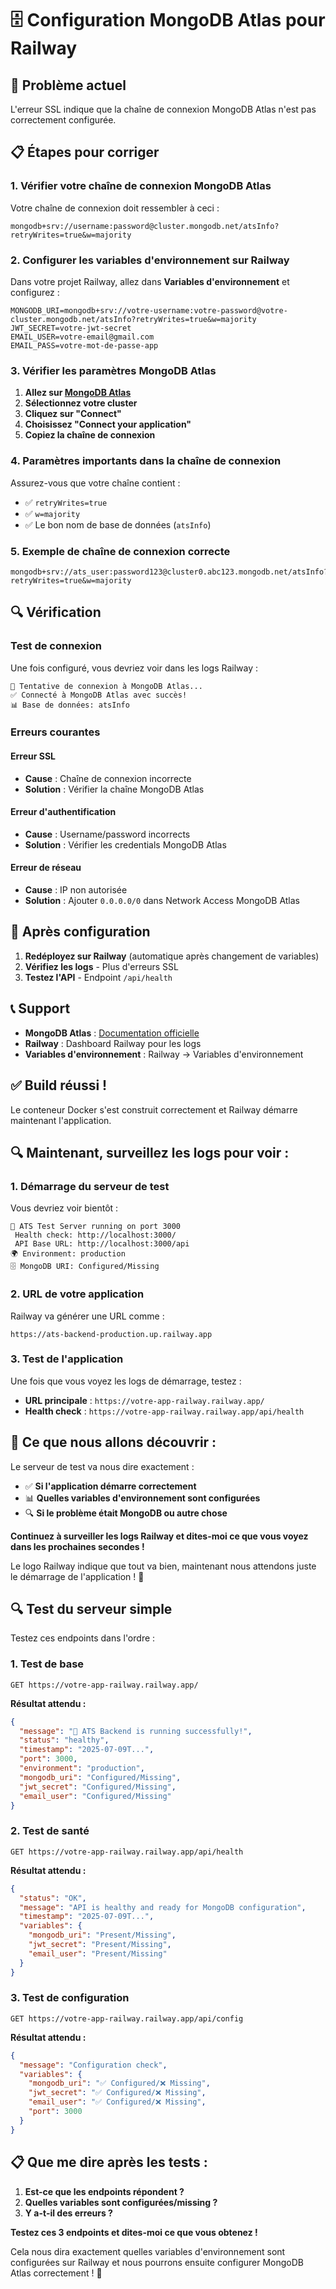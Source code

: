 # 🗄️ Configuration MongoDB Atlas pour Railway

## 🔧 Problème actuel
L'erreur SSL indique que la chaîne de connexion MongoDB Atlas n'est pas correctement configurée.

## 📋 Étapes pour corriger

### 1. **Vérifier votre chaîne de connexion MongoDB Atlas**

Votre chaîne de connexion doit ressembler à ceci :
```
mongodb+srv://username:password@cluster.mongodb.net/atsInfo?retryWrites=true&w=majority
```

### 2. **Configurer les variables d'environnement sur Railway**

Dans votre projet Railway, allez dans **Variables d'environnement** et configurez :

```env
MONGODB_URI=mongodb+srv://votre-username:votre-password@votre-cluster.mongodb.net/atsInfo?retryWrites=true&w=majority
JWT_SECRET=votre-jwt-secret
EMAIL_USER=votre-email@gmail.com
EMAIL_PASS=votre-mot-de-passe-app
```

### 3. **Vérifier les paramètres MongoDB Atlas**

1. **Allez sur [MongoDB Atlas](https://cloud.mongodb.com)**
2. **Sélectionnez votre cluster**
3. **Cliquez sur "Connect"**
4. **Choisissez "Connect your application"**
5. **Copiez la chaîne de connexion**

### 4. **Paramètres importants dans la chaîne de connexion**

Assurez-vous que votre chaîne contient :
- ✅ `retryWrites=true`
- ✅ `w=majority`
- ✅ Le bon nom de base de données (`atsInfo`)

### 5. **Exemple de chaîne de connexion correcte**

```
mongodb+srv://ats_user:password123@cluster0.abc123.mongodb.net/atsInfo?retryWrites=true&w=majority
```

## 🔍 Vérification

### Test de connexion
Une fois configuré, vous devriez voir dans les logs Railway :
```
🔄 Tentative de connexion à MongoDB Atlas...
✅ Connecté à MongoDB Atlas avec succès!
📊 Base de données: atsInfo
```

### Erreurs courantes

#### Erreur SSL
- **Cause** : Chaîne de connexion incorrecte
- **Solution** : Vérifier la chaîne MongoDB Atlas

#### Erreur d'authentification
- **Cause** : Username/password incorrects
- **Solution** : Vérifier les credentials MongoDB Atlas

#### Erreur de réseau
- **Cause** : IP non autorisée
- **Solution** : Ajouter `0.0.0.0/0` dans Network Access MongoDB Atlas

## 🚀 Après configuration

1. **Redéployez sur Railway** (automatique après changement de variables)
2. **Vérifiez les logs** - Plus d'erreurs SSL
3. **Testez l'API** - Endpoint `/api/health`

## 📞 Support

- **MongoDB Atlas** : [Documentation officielle](https://docs.atlas.mongodb.com/)
- **Railway** : Dashboard Railway pour les logs
- **Variables d'environnement** : Railway → Variables d'environnement 

## ✅ **Build réussi !**

Le conteneur Docker s'est construit correctement et Railway démarre maintenant l'application.

## 🔍 **Maintenant, surveillez les logs pour voir :**

### **1. Démarrage du serveur de test**
Vous devriez voir bientôt :
```
🚀 ATS Test Server running on port 3000
 Health check: http://localhost:3000/
 API Base URL: http://localhost:3000/api
🌍 Environment: production
🗄️ MongoDB URI: Configured/Missing
```

### **2. URL de votre application**
Railway va générer une URL comme :
```
https://ats-backend-production.up.railway.app
```

### **3. Test de l'application**
Une fois que vous voyez les logs de démarrage, testez :
- **URL principale** : `https://votre-app-railway.railway.app/`
- **Health check** : `https://votre-app-railway.railway.app/api/health`

## 🎯 **Ce que nous allons découvrir :**

Le serveur de test va nous dire exactement :
- ✅ **Si l'application démarre correctement**
- 📊 **Quelles variables d'environnement sont configurées**
- 🔍 **Si le problème était MongoDB ou autre chose**

**Continuez à surveiller les logs Railway et dites-moi ce que vous voyez dans les prochaines secondes !** 

Le logo Railway indique que tout va bien, maintenant nous attendons juste le démarrage de l'application ! 🚀 

## 🔍 **Test du serveur simple**

Testez ces endpoints dans l'ordre :

### **1. Test de base**
```
GET https://votre-app-railway.railway.app/
```
**Résultat attendu :**
```json
{
  "message": "🚀 ATS Backend is running successfully!",
  "status": "healthy",
  "timestamp": "2025-07-09T...",
  "port": 3000,
  "environment": "production",
  "mongodb_uri": "Configured/Missing",
  "jwt_secret": "Configured/Missing",
  "email_user": "Configured/Missing"
}
```

### **2. Test de santé**
```
GET https://votre-app-railway.railway.app/api/health
```
**Résultat attendu :**
```json
{
  "status": "OK",
  "message": "API is healthy and ready for MongoDB configuration",
  "timestamp": "2025-07-09T...",
  "variables": {
    "mongodb_uri": "Present/Missing",
    "jwt_secret": "Present/Missing",
    "email_user": "Present/Missing"
  }
}
```

### **3. Test de configuration**
```
GET https://votre-app-railway.railway.app/api/config
```
**Résultat attendu :**
```json
{
  "message": "Configuration check",
  "variables": {
    "mongodb_uri": "✅ Configured/❌ Missing",
    "jwt_secret": "✅ Configured/❌ Missing",
    "email_user": "✅ Configured/❌ Missing",
    "port": 3000
  }
}
```

## 📋 **Que me dire après les tests :**

1. **Est-ce que les endpoints répondent ?**
2. **Quelles variables sont configurées/missing ?**
3. **Y a-t-il des erreurs ?**

**Testez ces 3 endpoints et dites-moi ce que vous obtenez !** 

Cela nous dira exactement quelles variables d'environnement sont configurées sur Railway et nous pourrons ensuite configurer MongoDB Atlas correctement ! 🚀 